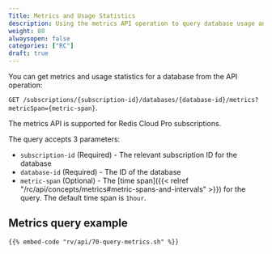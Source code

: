 ```yaml
---
Title: Metrics and Usage Statistics
description: Using the metrics API operation to query database usage and statistics information
weight: 80
alwaysopen: false
categories: ["RC"]
draft: true
---
```

You can get metrics and usage statistics for a database from the API operation:

`GET /subscriptions/{subscription-id}/databases/{database-id}/metrics?metricSpan={metric-span}`.

The metrics API is supported for Redis Cloud Pro subscriptions.

The query accepts 3 parameters:

- `subscription-id` (Required) - The relevant subscription ID for the database
- `database-id` (Required) - The ID of the database
- `metric-span` (Optional) - The [time span]({{< relref "/rc/api/concepts/metrics#metric-spans-and-intervals" >}}) for the query. The default time span is `1hour`.

## Metrics query example

```shell
{{% embed-code "rv/api/70-query-metrics.sh" %}}
```
